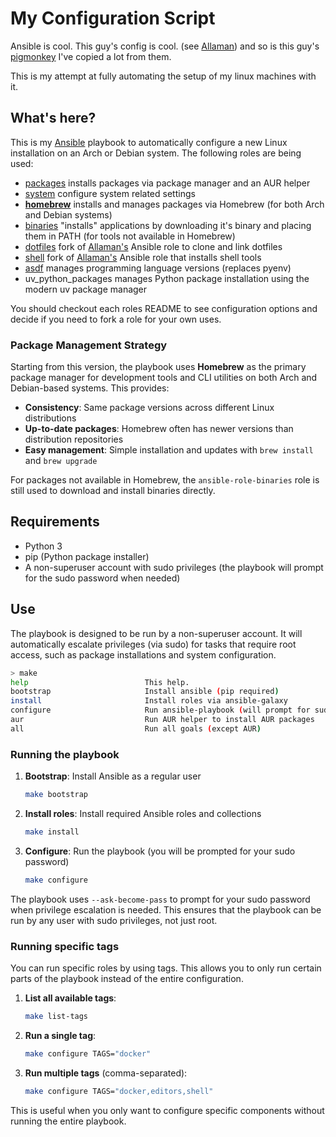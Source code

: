 # My Configuration Script

Ansible is cool. This guy's config is cool. (see [Allaman](https://github.com/Allaman/rice)) and so is this guy's [pigmonkey](https://github.com/pigmonkey/spark) I've copied a lot from
them.

This is my attempt at fully automating the setup of my linux machines with it.

## What's here?

This is my [Ansible](https://www.ansible.com/) playbook to automatically configure a new Linux installation on an Arch or Debian system. The following roles are being used:

- [packages](https://github.com/Allaman/ansible-role-packages) installs packages via package manager and an AUR helper
- [system](https://github.com/Allaman/ansible-role-system) configure system related settings
- **[homebrew](roles/homebrew)** installs and manages packages via Homebrew (for both Arch and Debian systems)
- [binaries](https://github.com/Allaman/ansible-role-binaries) "installs" applications by downloading it's binary and placing them in PATH (for tools not available in Homebrew)
- [dotfiles](https://github.com/floatingman/ansible-role-dotfiles) fork of [Allaman's](https://github.com/Allaman/ansible-role-dotfiles) Ansible role to clone and link dotfiles
- [shell](https://github.com/floatingman/ansible-role-shell) fork of [Allaman's](https://github.com/Allaman/ansible-role-shell) Ansible role that installs shell tools
- [asdf](https://github.com/floatingman/ansible-role-asdf) manages programming language versions (replaces pyenv)
- uv_python_packages manages Python package installation using the modern uv package manager

You should checkout each roles README to see configuration options and decide if you need to fork a role for your own uses.

### Package Management Strategy

Starting from this version, the playbook uses **Homebrew** as the primary package manager for development tools and CLI utilities on both Arch and Debian-based systems. This provides:

- **Consistency**: Same package versions across different Linux distributions
- **Up-to-date packages**: Homebrew often has newer versions than distribution repositories
- **Easy management**: Simple installation and updates with `brew install` and `brew upgrade`

For packages not available in Homebrew, the `ansible-role-binaries` role is still used to download and install binaries directly.

## Requirements

- Python 3
- pip (Python package installer)
- A non-superuser account with sudo privileges (the playbook will prompt for the sudo password when needed)

## Use

The playbook is designed to be run by a non-superuser account. It will automatically escalate privileges (via sudo) for tasks that require root access, such as package installations and system configuration.

```sh
> make
help                          This help.
bootstrap                     Install ansible (pip required)
install                       Install roles via ansible-galaxy
configure                     Run ansible-playbook (will prompt for sudo password)
aur                           Run AUR helper to install AUR packages
all                           Run all goals (except AUR)
```

### Running the playbook

1. **Bootstrap**: Install Ansible as a regular user
   ```sh
   make bootstrap
   ```

2. **Install roles**: Install required Ansible roles and collections
   ```sh
   make install
   ```

3. **Configure**: Run the playbook (you will be prompted for your sudo password)
   ```sh
   make configure
   ```

The playbook uses `--ask-become-pass` to prompt for your sudo password when privilege escalation is needed. This ensures that the playbook can be run by any user with sudo privileges, not just root.

### Running specific tags

You can run specific roles by using tags. This allows you to only run certain parts of the playbook instead of the entire configuration.

1. **List all available tags**:
   ```sh
   make list-tags
   ```

2. **Run a single tag**:
   ```sh
   make configure TAGS="docker"
   ```

3. **Run multiple tags** (comma-separated):
   ```sh
   make configure TAGS="docker,editors,shell"
   ```

This is useful when you only want to configure specific components without running the entire playbook.
